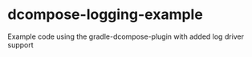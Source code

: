 # dcompose-logging-example
Example code using the gradle-dcompose-plugin with added log driver support
